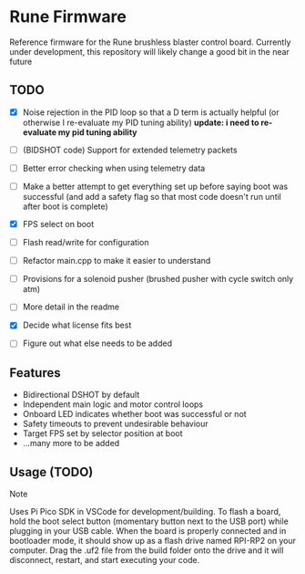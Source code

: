 # Rune Firmware
Reference firmware for the Rune brushless blaster control board. Currently under development, this repository will likely change a good bit in the near future

## TODO
- [x] Noise rejection in the PID loop so that a D term is actually helpful (or otherwise I re-evaluate my PID tuning ability) **update: i need to re-evaluate my pid tuning ability**
- [ ] \(BIDSHOT code) Support for extended telemetry packets
- [ ] Better error checking when using telemetry data
- [ ] Make a better attempt to get everything set up before saying boot was successful (and add a safety flag so that most code doesn't run until after boot is complete)
- [x] FPS select on boot 
- [ ] Flash read/write for configuration
- [ ] Refactor main.cpp to make it easier to understand
- [ ] Provisions for a solenoid pusher (brushed pusher with cycle switch only atm)
- [ ] More detail in the readme
- [x] Decide what license fits best
- [ ] Figure out what else needs to be added


## Features
- Bidirectional DSHOT by default
- Independent main logic and motor control loops
- Onboard LED indicates whether boot was successful or not
- Safety timeouts to prevent undesirable behaviour
- Target FPS set by selector position at boot
- ...many more to be added

## Usage (TODO)
> [!NOTE]
> Uses Pi Pico SDK in VSCode for development/building.
> To flash a board, hold the boot select button (momentary button next to the USB port) while plugging in your USB cable. When the board is properly connected and in bootloader mode, it should show up as a flash drive named RPI-RP2 on your computer. Drag the .uf2 file from the build folder onto the drive and it will disconnect, restart, and start executing your code.